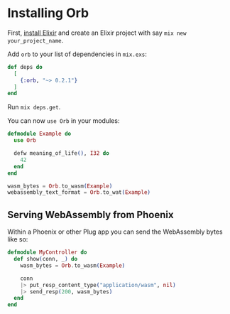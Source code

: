 # Installing Orb

First, [install Elixir](https://elixir-lang.org/install.html) and create an Elixir project with say `mix new your_project_name`.

Add `orb` to your list of dependencies in `mix.exs`:

```elixir
def deps do
  [
    {:orb, "~> 0.2.1"}
  ]
end
```

Run `mix deps.get`.

You can now `use Orb` in your modules:

```elixir
defmodule Example do
  use Orb

  defw meaning_of_life(), I32 do
    42
  end
end

wasm_bytes = Orb.to_wasm(Example)
webassembly_text_format = Orb.to_wat(Example)
```

## Serving WebAssembly from Phoenix

Within a Phoenix or other Plug app you can send the WebAssembly bytes like so:

```elixir
defmodule MyController do
  def show(conn, _) do
    wasm_bytes = Orb.to_wasm(Example)

    conn
    |> put_resp_content_type("application/wasm", nil)
    |> send_resp(200, wasm_bytes)
  end
end
```